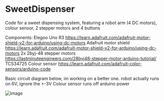 # SweetDispenser
Code for a sweet dispensing system, featuring a robot arm (4 DC motors), colour sensor, 2 stepper motors and 4 buttons

Components:
Elegoo Uno R3 
https://learn.adafruit.com/adafruit-motor-shield-v2-for-arduino/using-dc-motors
Adafruit motor shield https://learn.adafruit.com/adafruit-motor-shield-v2-for-arduino/using-dc-motors
2x 2byj-48 stepper motors https://lastminuteengineers.com/28byj48-stepper-motor-arduino-tutorial/
TCS34725 Colour sensor https://learn.adafruit.com/adafruit-color-sensors/arduino-code

Basic circuit diagram below, im working on a better one.
robot actually runs on 6V, ignore the +-3V
Colour sensor runs off arduino power 

![image](https://user-images.githubusercontent.com/81483248/112730193-20ff5400-8f28-11eb-9821-ab5d832357ff.png)

